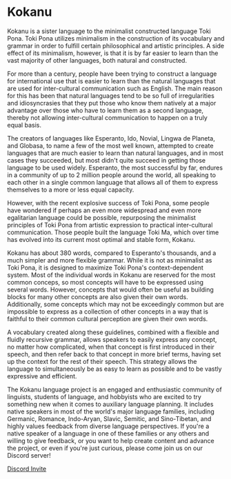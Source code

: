 # Kokanu

Kokanu is a sister language to the minimalist constructed language Toki Pona. Toki Pona utilizes minimalism in the construction of its vocabulary and grammar in order to fulfill certain philosophical and artistic principles. A side effect of its minimalism, however, is that it is by far easier to learn than the vast majority of other languages, both natural and constructed.

For more than a century, people have been trying to construct a language for international use that is easier to learn than the natural languages that are used for inter-cultural communication such as English. The main reason for this has been that natural languages tend to be so full of irregularities and idiosyncrasies that they put those who know them natively at a major advantage over those who have to learn them as a second language, thereby not allowing inter-cultural communication to happen on a truly equal basis. 

The creators of languages like Esperanto, Ido, Novial, Lingwa de Planeta, and Globasa, to name a few of the most well known, attempted to create languages that are much easier to learn than natural languages, and in most cases they succeeded, but most didn't quite succeed in getting those language to be used widely. Esperanto, the most successful by far, endures in a community of up to 2 million people around the world, all speaking to each other in a single common language that allows all of them to express themselves to a more or less equal capacity.

However, with the recent explosive success of Toki Pona, some people have wondered if perhaps an even more widespread and even more egalitarian language could be possible, repurposing the minimalist principles of Toki Pona from artistic expression to practical inter-cultural communication. Those people built the language Toki Ma, which over time has evolved into its current most optimal and stable form, Kokanu. 

Kokanu has about 380 words, compared to Esperanto's thousands, and a much simpler and more flexible grammar. While it is not as minimalist as Toki Pona, it is designed to maximize Toki Pona's context-dependent system. Most of the individual words in Kokanu are reserved for the most common conceps, so most concepts will have to be expressed using several words. However, concepts that would often be useful as building blocks for many other concepts are also given their own words. Additionally, some concepts which may not be exceedingly common but are impossible to express as a collection of other concepts in a way that is faithful to their common cultural perception are given their own words.

A vocabulary created along these guidelines, combined with a flexible and fluidly recursive grammar, allows speakers to easily express any concept, no matter how complicated, when that concept is first introduced in their speech, and then refer back to that concept in more brief terms, having set up the context for the rest of their speech. This strategy allows the language to simultaneously be as easy to learn as possible and to be vastly expressive and efficient.

The Kokanu language project is an engaged and enthusiastic community of linguists, students of language, and hobbyists who are excited to try something new when it comes to auxiliary language planning. It includes native speakers in most of the world's major language families, including Germanic, Romance, Indo-Aryan, Slavic, Semitic, and Sino-Tibetan, and highly values feedback from diverse language perspectives. If you're a native speaker of a language in one of these families or any others and willing to give feedback, or you want to help create content and advance the project, or even if you're just curious, please come join us on our Discord server!

[Discord Invite](https://discord.gg/fMAfGRkGvQ)
